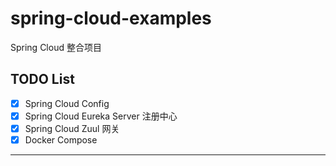 # spring-cloud-examples
Spring Cloud 整合项目


## TODO List

* [x] Spring Cloud Config
* [x] Spring Cloud Eureka Server 注册中心
* [x] Spring Cloud Zuul 网关
* [x] Docker Compose
--- 
